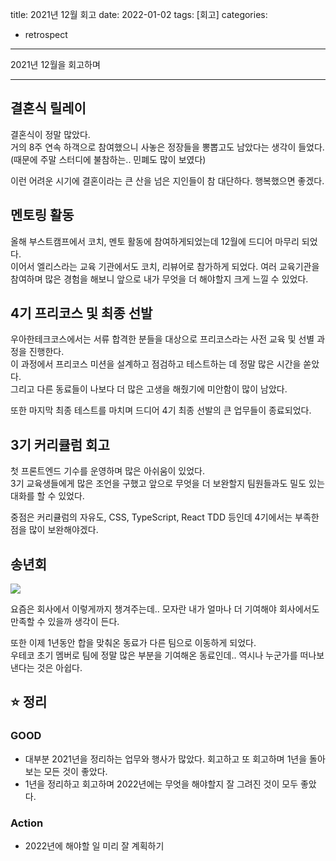 title: 2021년 12월 회고
date: 2022-01-02
tags: [회고]
categories:
- retrospect

---

2021년 12월을 회고하며

<!-- more -->

---

## 결혼식 릴레이

결혼식이 정말 많았다.  
거의 8주 연속 하객으로 참여했으니 사놓은 정장들을 뽕뽑고도 남았다는 생각이 들었다.
(때문에 주말 스터디에 불참하는.. 민폐도 많이 보였다)

이런 어려운 시기에 결혼이라는 큰 산을 넘은 지인들이 참 대단하다. 행복했으면 좋겠다.

## 멘토링 활동

올해 부스트캠프에서 코치, 멘토 활동에 참여하게되었는데 12월에 드디어 마무리 되었다.  
이어서 엘리스라는 교육 기관에서도 코치, 리뷰어로 참가하게 되었다.
여러 교육기관을 참여하며 많은 경험을 해보니 앞으로 내가 무엇을 더 해야할지 크게 느낄 수 있었다.

## 4기 프리코스 및 최종 선발

우아한테크코스에서는 서류 합격한 분들을 대상으로 프리코스라는 사전 교육 및 선별 과정을 진행한다.  
이 과정에서 프리코스 미션을 설계하고 점검하고 테스트하는 데 정말 많은 시간을 쏟았다.  
그리고 다른 동료들이 나보다 더 많은 고생을 해줬기에 미안함이 많이 남았다.

또한 마지막 최종 테스트를 마치며 드디어 4기 최종 선발의 큰 업무들이 종료되었다.


## 3기 커리큘럼 회고

첫 프론트엔드 기수를 운영하며 많은 아쉬움이 있었다.  
3기 교육생들에게 많은 조언을 구했고 앞으로 무엇을 더 보완할지 팀원들과도 밀도 있는 대화를 할 수 있었다.

중점은 커리큘럼의 자유도, CSS, TypeScript, React TDD 등인데 4기에서는 부족한 점을 많이 보완해야겠다.

## 송년회

![](https://dimg.donga.com/wps/NEWS/IMAGE/2021/12/17/110838879.1.jpg)

요즘은 회사에서 이렇게까지 챙겨주는데.. 모자란 내가 얼마나 더 기여해야 회사에서도 만족할 수 있을까 생각이 든다.

또한 이제 1년동안 합을 맞춰온 동료가 다른 팀으로 이동하게 되었다.  
우테코 초기 멤버로 팀에 정말 많은 부분을 기여해온 동료인데.. 역시나 누군가를 떠나보낸다는 것은 아쉽다.



## ⭐️ 정리

### GOOD

- 대부분 2021년을 정리하는 업무와 행사가 많았다. 회고하고 또 회고하며 1년을 돌아보는 모든 것이 좋았다.
- 1년을 정리하고 회고하며 2022년에는 무엇을 해야할지 잘 그려진 것이 모두 좋았다.

### Action

- 2022년에 해야할 일 미리 잘 계획하기